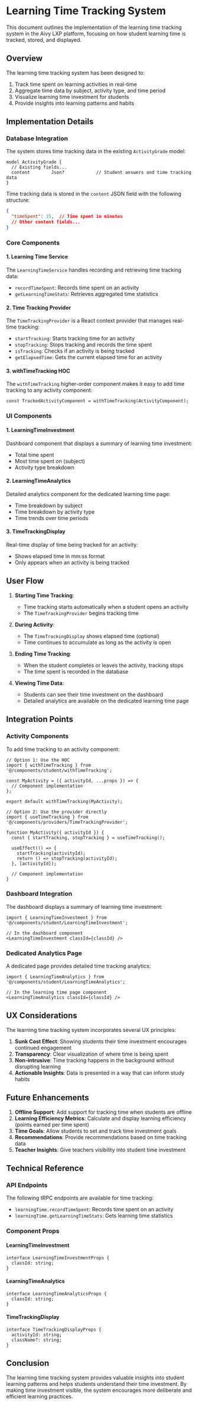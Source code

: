 # Learning Time Tracking System

This document outlines the implementation of the learning time tracking system in the Aivy LXP platform, focusing on how student learning time is tracked, stored, and displayed.

## Overview

The learning time tracking system has been designed to:

1. Track time spent on learning activities in real-time
2. Aggregate time data by subject, activity type, and time period
3. Visualize learning time investment for students
4. Provide insights into learning patterns and habits

## Implementation Details

### Database Integration

The system stores time tracking data in the existing `ActivityGrade` model:

```prisma
model ActivityGrade {
  // Existing fields...
  content        Json?            // Student answers and time tracking data
}
```

Time tracking data is stored in the `content` JSON field with the following structure:

```json
{
  "timeSpent": 15,  // Time spent in minutes
  // Other content fields...
}
```

### Core Components

#### 1. Learning Time Service

The `LearningTimeService` handles recording and retrieving time tracking data:

- `recordTimeSpent`: Records time spent on an activity
- `getLearningTimeStats`: Retrieves aggregated time statistics

#### 2. Time Tracking Provider

The `TimeTrackingProvider` is a React context provider that manages real-time tracking:

- `startTracking`: Starts tracking time for an activity
- `stopTracking`: Stops tracking and records the time spent
- `isTracking`: Checks if an activity is being tracked
- `getElapsedTime`: Gets the current elapsed time for an activity

#### 3. withTimeTracking HOC

The `withTimeTracking` higher-order component makes it easy to add time tracking to any activity component:

```tsx
const TrackedActivityComponent = withTimeTracking(ActivityComponent);
```

### UI Components

#### 1. LearningTimeInvestment

Dashboard component that displays a summary of learning time investment:

- Total time spent
- Most time spent on (subject)
- Activity type breakdown

#### 2. LearningTimeAnalytics

Detailed analytics component for the dedicated learning time page:

- Time breakdown by subject
- Time breakdown by activity type
- Time trends over time periods

#### 3. TimeTrackingDisplay

Real-time display of time being tracked for an activity:

- Shows elapsed time in mm:ss format
- Only appears when an activity is being tracked

## User Flow

1. **Starting Time Tracking**:
   - Time tracking starts automatically when a student opens an activity
   - The `TimeTrackingProvider` begins tracking time

2. **During Activity**:
   - The `TimeTrackingDisplay` shows elapsed time (optional)
   - Time continues to accumulate as long as the activity is open

3. **Ending Time Tracking**:
   - When the student completes or leaves the activity, tracking stops
   - The time spent is recorded in the database

4. **Viewing Time Data**:
   - Students can see their time investment on the dashboard
   - Detailed analytics are available on the dedicated learning time page

## Integration Points

### Activity Components

To add time tracking to an activity component:

```tsx
// Option 1: Use the HOC
import { withTimeTracking } from '@/components/student/withTimeTracking';

const MyActivity = ({ activityId, ...props }) => {
  // Component implementation
};

export default withTimeTracking(MyActivity);

// Option 2: Use the provider directly
import { useTimeTracking } from '@/components/providers/TimeTrackingProvider';

function MyActivity({ activityId }) {
  const { startTracking, stopTracking } = useTimeTracking();
  
  useEffect(() => {
    startTracking(activityId);
    return () => stopTracking(activityId);
  }, [activityId]);
  
  // Component implementation
}
```

### Dashboard Integration

The dashboard displays a summary of learning time investment:

```tsx
import { LearningTimeInvestment } from '@/components/student/LearningTimeInvestment';

// In the dashboard component
<LearningTimeInvestment classId={classId} />
```

### Dedicated Analytics Page

A dedicated page provides detailed time tracking analytics:

```tsx
import { LearningTimeAnalytics } from '@/components/student/LearningTimeAnalytics';

// In the learning time page component
<LearningTimeAnalytics classId={classId} />
```

## UX Considerations

The learning time tracking system incorporates several UX principles:

1. **Sunk Cost Effect**: Showing students their time investment encourages continued engagement
2. **Transparency**: Clear visualization of where time is being spent
3. **Non-intrusive**: Time tracking happens in the background without disrupting learning
4. **Actionable Insights**: Data is presented in a way that can inform study habits

## Future Enhancements

1. **Offline Support**: Add support for tracking time when students are offline
2. **Learning Efficiency Metrics**: Calculate and display learning efficiency (points earned per time spent)
3. **Time Goals**: Allow students to set and track time investment goals
4. **Recommendations**: Provide recommendations based on time tracking data
5. **Teacher Insights**: Give teachers visibility into student time investment

## Technical Reference

### API Endpoints

The following tRPC endpoints are available for time tracking:

- `learningTime.recordTimeSpent`: Records time spent on an activity
- `learningTime.getLearningTimeStats`: Gets learning time statistics

### Component Props

#### LearningTimeInvestment

```tsx
interface LearningTimeInvestmentProps {
  classId: string;
}
```

#### LearningTimeAnalytics

```tsx
interface LearningTimeAnalyticsProps {
  classId: string;
}
```

#### TimeTrackingDisplay

```tsx
interface TimeTrackingDisplayProps {
  activityId: string;
  className?: string;
}
```

## Conclusion

The learning time tracking system provides valuable insights into student learning patterns and helps students understand their time investment. By making time investment visible, the system encourages more deliberate and efficient learning practices.

